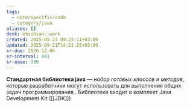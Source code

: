 ```yaml
---
tags:
  - note/specific/code
  - category/java
aliases: []
deck: obsidian::work
created: 2025-05-23 09:25:11+03:00
updated: 2025-09-21T14:21:25+03:00
sr-due: 2026-12-06
sr-interval: 441
sr-ease: 330
---
```


**Стандартная библиотека java**
—
*набор готовых классов и методов*, которые разработчики могут использовать для выполнения общих задач программирования . Библиотека входит в комплект Java Development Kit ([[JDK]])
